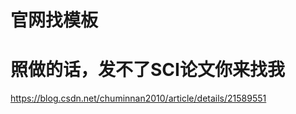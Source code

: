 # 官网找模板


# 照做的话，发不了SCI论文你来找我

https://blog.csdn.net/chuminnan2010/article/details/21589551








